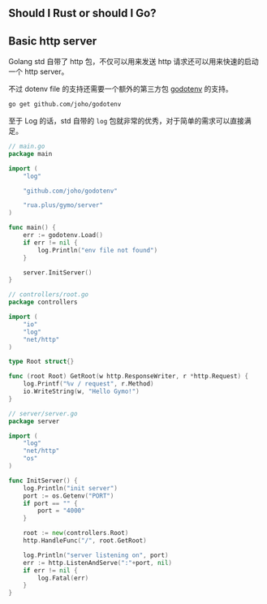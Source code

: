 ## Should I Rust or should I Go?

## Basic http server

Golang std 自带了 http 包，不仅可以用来发送 http 请求还可以用来快速的启动一个 http server。

不过 dotenv file 的支持还需要一个额外的第三方包 [godotenv](https://github.com/joho/godotenv) 的支持。

```bash
go get github.com/joho/godotenv
```

至于 Log 的话，std 自带的 `log` 包就非常的优秀，对于简单的需求可以直接满足。

```go
// main.go
package main

import (
	"log"

	"github.com/joho/godotenv"

	"rua.plus/gymo/server"
)

func main() {
	err := godotenv.Load()
	if err != nil {
		log.Println("env file not found")
	}

	server.InitServer()
}
```

```go
// controllers/root.go
package controllers

import (
	"io"
	"log"
	"net/http"
)

type Root struct{}

func (root Root) GetRoot(w http.ResponseWriter, r *http.Request) {
	log.Printf("%v / request", r.Method)
	io.WriteString(w, "Hello Gymo!")
}
```

```go
// server/server.go
package server

import (
	"log"
	"net/http"
	"os"
)

func InitServer() {
	log.Println("init server")
	port := os.Getenv("PORT")
	if port == "" {
		port = "4000"
	}

	root := new(controllers.Root)
	http.HandleFunc("/", root.GetRoot)

	log.Println("server listening on", port)
	err := http.ListenAndServe(":"+port, nil)
	if err != nil {
		log.Fatal(err)
	}
}
```

